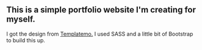 ## This is a simple portfolio website I'm creating for myself.

I got the design from [Templatemo.](https://templatemo.com) I used SASS and a little bit of Bootstrap to build this up.
